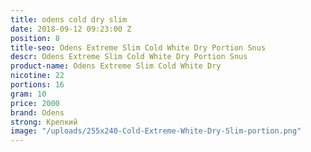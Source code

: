 ```yaml
---
title: odens cold dry slim
date: 2018-09-12 09:23:00 Z
position: 8
title-seo: Odens Extreme Slim Cold White Dry Portion Snus
descr: Odens Extreme Slim Cold White Dry Portion Snus
product-name: Odens Extreme Slim Cold White Dry
nicotine: 22
portions: 16
gram: 10
price: 2000
brand: Odens
strong: Крепкий
image: "/uploads/255x240-Cold-Extreme-White-Dry-Slim-portion.png"
---
```


